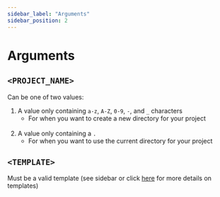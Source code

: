 ```yaml
---
sidebar_label: "Arguments"
sidebar_position: 2
---
```


# Arguments

## `<PROJECT_NAME>`
Can be one of two values:
1. A value only containing  `a-z`, `A-Z`, `0-9`, `-`, and `_` characters
    - For when you want to create a new directory for your project<br/><br/>
2. A value only containing a `.`
    - For when you want to use the current directory for your project

## `<TEMPLATE>`
Must be a valid template (see sidebar or click [here](./templates/static) for more details on templates)